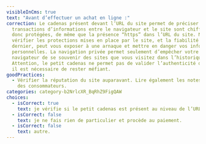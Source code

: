 ```yaml
---
visibleInCms: true
text: "Avant d’effectuer un achat en ligne :"
correction: Le cadenas présent devant l’URL du site permet de préciser que les
  transactions d’informations entre le navigateur et le site sont chiffrées, et
  donc protégées, de même que la présence “https” dans l’URL du site. Ne pas
  vérifier les protections mises en place par le site, et la fiabilité de ce
  dernier, peut vous exposer à une arnaque et mettre en danger vos informations
  personnelles. La navigation privée permet seulement d’empêcher votre
  navigateur de se souvenir des sites que vous visitez dans l’historique.
  Attention, le petit cadenas ne permet pas de valider l’authenticité du site,
  il est nécessaire de rester méfiant.
goodPractices:
  - Vérifier la réputation du site auparavant. Lire également les notes et avis
    des consommateurs.
categories: category-b2NrlcXR_BqRhZ9FigQAW
choices:
  - isCorrect: true
    text: je vérifie si le petit cadenas est présent au niveau de l’URL du site.
  - isCorrect: false
    text: je ne fais rien de particulier et procède au paiement.
  - isCorrect: false
    text: autre.
---
```


